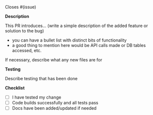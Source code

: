 Closes #(issue)

**Description**

This PR introduces... (write a simple description of the added feature or solution to the bug)
- you can have a bullet list with distinct bits of functionality
- a good thing to mention here would be API calls made or DB tables accessed, etc.

If necessary, describe what any new files are for

**Testing**

Describe testing that has been done

**Checklist**
<!-- this section may be replaced with GitHub action checks later -->
- [ ] I have tested my change
- [ ] Code builds successfully and all tests pass
- [ ] Docs have been added/updated if needed
